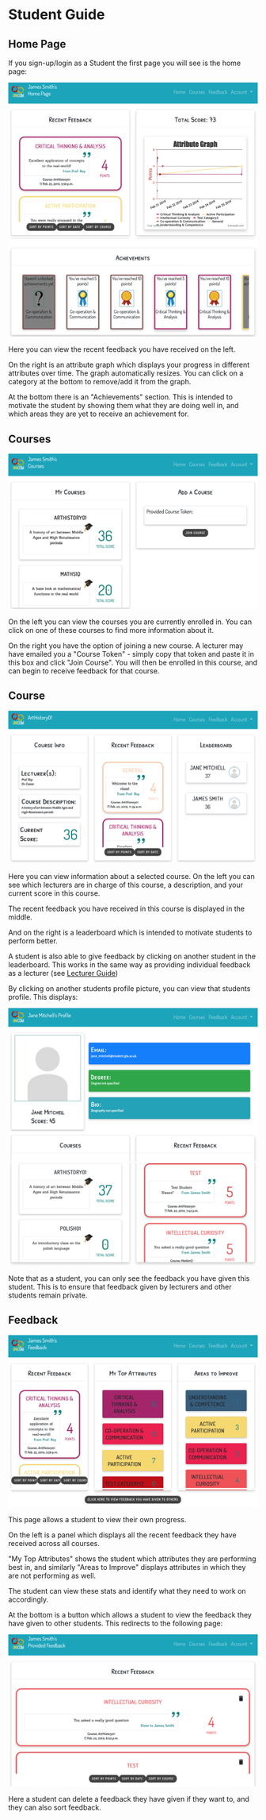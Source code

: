 # Student Guide

## Home Page

If you sign-up/login as a Student the first page you will see is the home page:

<img src="docs/program-docs/general/screenshots/student_home1.png">

<img src="docs/program-docs/general/screenshots/student_home2.png">

Here you can view the recent feedback you have received on the left.

On the right is an attribute graph which displays your progress in different attributes over time. The graph automatically resizes. You can click on a category at the bottom to remove/add it from the graph.

At the bottom there is an "Achievements" section. This is intended to motivate the student by showing them what they are doing well in, and which areas they are yet to receive an achievement for.

## Courses

<img src="docs/program-docs/general/screenshots/student_courses.png">

On the left you can view the courses you are currently enrolled in. You can click on one of these courses to find more information about it.

On the right you have the option of joining a new course. A lecturer may have emailed you a "Course Token" - simply copy that token and paste it in this box and click "Join Course". You will then be enrolled in this course, and can begin to receive feedback for that course.

## Course

<img src="docs/program-docs/general/screenshots/student_course.png">

Here you can view information about a selected course. On the left you can see which lecturers are in charge of this course, a description, and your current score in this course.

The recent feedback you have received in this course is displayed in the middle.

And on the right is a leaderboard which is intended to motivate students to perform better.

A student is also able to give feedback by clicking on another student in the leaderboard. This works in the same way as providing individual feedback as a lecturer (see [Lecturer Guide](http://stgit.dcs.gla.ac.uk/tp3-2018-ese1/dissertation/blob/131-improve-program-documentation/docs/program-docs/general/Lecturer-Guide.md))

By clicking on another students profile picture, you can view that students profile. This displays:

<img src="docs/program-docs/general/screenshots/student_view_profile1.png">

<img src="docs/program-docs/general/screenshots/student_view_profile2.png">

Note that as a student, you can only see the feedback you have given this student. This is to ensure that feedback given by lecturers and other students remain private.

## Feedback

<img src="docs/program-docs/general/screenshots/student_fb1.png">

<img src="docs/program-docs/general/screenshots/student_fb2.png">

This page allows a student to view their own progress.

On the left is a panel which displays all the recent feedback they have received across all courses.

"My Top Attributes" shows the student which attributes they are performing best in, and similarly "Areas to Improve" displays attributes in which they are not performing as well.

The student can view these stats and identify what they need to work on accordingly.

At the bottom is a button which allows a student to view the feedback they have given to other students. This redirects to the following page:

<img src="docs/program-docs/general/screenshots/student_provided_fb.png">

Here a student can delete a feedback they have given if they want to, and they can also sort feedback.
